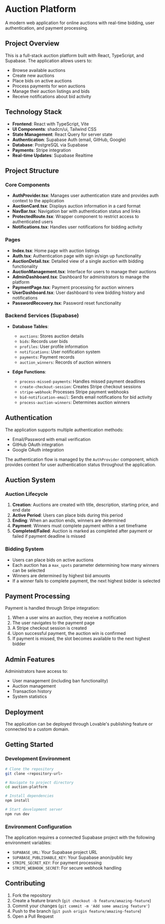 
# Auction Platform

A modern web application for online auctions with real-time bidding, user authentication, and payment processing.

## Project Overview

This is a full-stack auction platform built with React, TypeScript, and Supabase. The application allows users to:

- Browse available auctions
- Create new auctions
- Place bids on active auctions
- Process payments for won auctions
- Manage their auction listings and bids
- Receive notifications about bid activity

## Technology Stack

- **Frontend**: React with TypeScript, Vite
- **UI Components**: shadcn/ui, Tailwind CSS
- **State Management**: React Query for server state
- **Authentication**: Supabase Auth (email, GitHub, Google)
- **Database**: PostgreSQL via Supabase
- **Payments**: Stripe integration
- **Real-time Updates**: Supabase Realtime

## Project Structure

### Core Components

- **AuthProvider.tsx**: Manages user authentication state and provides auth context to the application
- **AuctionCard.tsx**: Displays auction information in a card format
- **NavBar.tsx**: Navigation bar with authentication status and links
- **ProtectedRoute.tsx**: Wrapper component to restrict access to authenticated users
- **Notifications.tsx**: Handles user notifications for bidding activity

### Pages

- **Index.tsx**: Home page with auction listings
- **Auth.tsx**: Authentication page with sign in/sign up functionality
- **AuctionDetail.tsx**: Detailed view of a single auction with bidding functionality
- **AuctionManagement.tsx**: Interface for users to manage their auctions
- **AdminDashboard.tsx**: Dashboard for administrators to manage the platform
- **PaymentPage.tsx**: Payment processing for auction winners
- **UserDashboard.tsx**: User dashboard to view bidding history and notifications
- **PasswordRecovery.tsx**: Password reset functionality

### Backend Services (Supabase)

- **Database Tables**: 
  - `auctions`: Stores auction details
  - `bids`: Records user bids
  - `profiles`: User profile information
  - `notifications`: User notification system
  - `payments`: Payment records
  - `auction_winners`: Records of auction winners

- **Edge Functions**:
  - `process-missed-payments`: Handles missed payment deadlines
  - `create-checkout-session`: Creates Stripe checkout sessions
  - `stripe-webhook`: Processes Stripe payment webhooks
  - `bid-notification-email`: Sends email notifications for bid activity
  - `process-auction-winners`: Determines auction winners

## Authentication

The application supports multiple authentication methods:

- Email/Password with email verification
- GitHub OAuth integration
- Google OAuth integration

The authentication flow is managed by the `AuthProvider` component, which provides context for user authentication status throughout the application.

## Auction System

### Auction Lifecycle

1. **Creation**: Auctions are created with title, description, starting price, and end date
2. **Active Period**: Users can place bids during this period
3. **Ending**: When an auction ends, winners are determined
4. **Payment**: Winners must complete payment within a set timeframe
5. **Completed/Failed**: Auction is marked as completed after payment or failed if payment deadline is missed

### Bidding System

- Users can place bids on active auctions
- Each auction has a `max_spots` parameter determining how many winners can be selected
- Winners are determined by highest bid amounts
- If a winner fails to complete payment, the next highest bidder is selected

## Payment Processing

Payment is handled through Stripe integration:

1. When a user wins an auction, they receive a notification
2. The user navigates to the payment page
3. A Stripe checkout session is created
4. Upon successful payment, the auction win is confirmed
5. If payment is missed, the slot becomes available to the next highest bidder

## Admin Features

Administrators have access to:

- User management (including ban functionality)
- Auction management
- Transaction history
- System statistics

## Deployment

The application can be deployed through Lovable's publishing feature or connected to a custom domain.

## Getting Started

### Development Environment

```sh
# Clone the repository
git clone <repository-url>

# Navigate to project directory
cd auction-platform

# Install dependencies
npm install

# Start development server
npm run dev
```

### Environment Configuration

The application requires a connected Supabase project with the following environment variables:

- `SUPABASE_URL`: Your Supabase project URL
- `SUPABASE_PUBLISHABLE_KEY`: Your Supabase anon/public key
- `STRIPE_SECRET_KEY`: For payment processing
- `STRIPE_WEBHOOK_SECRET`: For secure webhook handling

## Contributing

1. Fork the repository
2. Create a feature branch (`git checkout -b feature/amazing-feature`)
3. Commit your changes (`git commit -m 'Add some amazing feature'`)
4. Push to the branch (`git push origin feature/amazing-feature`)
5. Open a Pull Request
